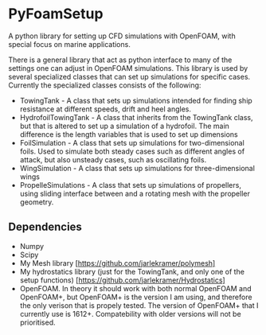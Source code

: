 # PyFoamSetup
A python library for setting up CFD simulations with OpenFOAM, with special focus on marine applications.

There is a general library that act as python interface to many of the settings one can adjust in OpenFOAM simulations. This library is used by several specialized classes that can set up simulations for specific cases. Currently the specialized classes consists of the following:
- TowingTank - A class that sets up simulations intended for finding ship resistance at different speeds, drift and heel angles. 
- HydrofoilTowingTank - A class that inherits from the TowingTank class, but that is altered to set up a simulation of a hydrofoil. The main difference is the length variables that is used to set up dimensions
- FoilSimulation - A class that sets up simulations for two-dimensional foils. Used to simulate both steady cases such as different angles of attack, but also unsteady cases, such as oscillating foils. 
- WingSimulation - A class that sets up simulations for three-dimensional wings
- PropelleSimulations - A class that sets up simulations of propellers, using sliding interface between and a rotating mesh with the propeller geometry.

## Dependencies
- Numpy
- Scipy
- My Mesh library [https://github.com/jarlekramer/polymesh]
- My hydrostatics library (just for the TowingTank, and only one of the setup functions) [https://github.com/jarlekramer/Hydrostatics]
- OpenFOAM. In theory it should work with both normal OpenFOAM and OpenFOAM+, but OpenFOAM+ is the version I am using, and therefore the only verison that is propely tested. The version of OpenFOAM+ that I currently use is 1612+. Compatebility with older versions will not be prioritised.  
